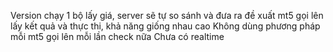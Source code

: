 Version chạy 1 bộ lấy giá, server sẽ tự so sánh và đưa ra đề xuất
mt5 gọi lên lấy kết quả và thực thi, khả năng giống nhau cao
Không dùng phương pháp mỗi mt5 gọi lên mỗi lần check nữa
Chưa có realtime